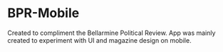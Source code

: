 BPR-Mobile
==========

Created to compliment the Bellarmine Political Review. App was mainly created to experiment with UI and magazine design on mobile. 
